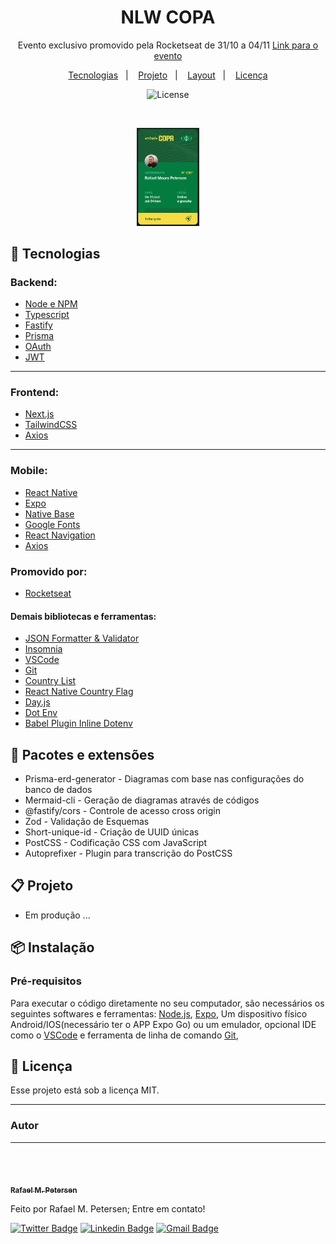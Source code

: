 <h1 align="center"> NLW COPA </h1>

<p align="center">
Evento exclusivo promovido pela Rocketseat de 31/10 a 04/11
<a href='https://nlw.rocketseat.com.br/convite/rafael-1287'>Link para o evento</a>
</p>

<p align="center">
  <a href="#rocket-tecnologias">Tecnologias</a>&nbsp;&nbsp;&nbsp;|&nbsp;&nbsp;&nbsp;
  <a href="#clipboard-projeto">Projeto</a>&nbsp;&nbsp;&nbsp;|&nbsp;&nbsp;&nbsp;
  <a href="#pencil-layout">Layout</a>&nbsp;&nbsp;&nbsp;|&nbsp;&nbsp;&nbsp;
  <a href="#memo-licença">Licença</a>
</p>

<p align="center">
  <img alt="License" src="https://img.shields.io/static/v1?label=license&message=MIT&color=49AA26&labelColor=000000">
</p>

<br>

<p align="center">
  <img alt="nlw-copa" src="./assets/screenshot.png" width="20%">
</p>

## :rocket: Tecnologias

### Backend:

- [Node e NPM](https://nodejs.org/)
- [Typescript](https://www.typescriptlang.org/)
- [Fastify](https://www.fastify.io/)
- [Prisma](https://www.prisma.io/)
- [OAuth]()
- [JWT]()

---

### Frontend:

- [Next.js](https://nextjs.org/)
- [TailwindCSS](https://tailwindcss.com/)
- [Axios](https://axios-http.com/ptbr/docs/intro)

---

### Mobile:

- [React Native](https://reactnative.dev/)
- [Expo](https://expo.dev/)
- [Native Base](https://nativebase.io/)
- [Google Fonts](https://fonts.google.com/)
- [React Navigation](https://reactnavigation.org/)
- [Axios](https://axios-http.com/ptbr/docs/intro)

### Promovido por:

- [Rocketseat](https://www.rocketseat.com.br/)

#### Demais bibliotecas e ferramentas:

- [JSON Formatter & Validator](https://jsonformatter.curiousconcept.com/)
- [Insomnia]()
- [VSCode](https://code.visualstudio.com/)
- [Git](https://git-scm.com/)
- [Country List]()
- [React Native Country Flag]()
- [Day.js]()
- [Dot Env]()
- [Babel Plugin Inline Dotenv]()

## :pencil: Pacotes e extensões

- Prisma-erd-generator - Diagramas com base nas configurações do banco de dados
- Mermaid-cli - Geração de diagramas através de códigos
- @fastify/cors - Controle de acesso cross origin
- Zod - Validação de Esquemas
- Short-unique-id - Criação de UUID únicas
- PostCSS - Codificação CSS com JavaScript
- Autoprefixer - Plugin para transcrição do PostCSS

## :clipboard: Projeto

- Em produção ...

## :package: Instalação

### Pré-requisitos

Para executar o código diretamente no seu computador, são necessários os seguintes softwares e ferramentas: [Node.js](https://nodejs.org/en/), [Expo](https://expo.io/), Um dispositivo físico Android/IOS(necessário ter o APP Expo Go) ou um emulador, opcional IDE como o [VSCode](https://code.visualstudio.com/) e ferramenta de linha de comando [Git](https://git-scm.com/),

<!-- ```
# Clone ou baixe este repositório.

$ git clone https://github.com/rmpetersen86/...

# Acesse o diretório onde o repositório foi clonado ou baixado
#Caso tenha sido baixado, descompacte o arquivo e acesse o diretório

$ cd ...

# Instale as dependências
$ npm install
$ npm prisma generate

# Execute aplicação
$ npm ...


``` -->

## :memo: Licença

Esse projeto está sob a licença MIT.

---

### Autor

---

<a href="https://www.linkedin.com/in/rafael-petersen-ab827a14a/">
 <img style="border-radius: 50px;" src="https://github.com/rmpetersen86.png?size=100" width="100px" alt=""/>
 <p align="center">
</p>
 <br />
 <sub><b>Rafael M. Petersen</b></sub></a> <!-- <a href="https://www.linkedin.com/in/rafael-petersen-ab827a14a/" title="RMPetersen"></a> -->

Feito por Rafael M. Petersen; Entre em contato!

[![Twitter Badge](https://img.shields.io/badge/-@rafaelpetersen1-1ca0f1?style=flat-square&labelColor=1ca0f1&logo=twitter&logoColor=white&link=https://twitter.com/rafaelpetersen1)](https://twitter.com/rafaelpetersen1)
[![Linkedin Badge](https://img.shields.io/badge/-Rafael-blue?style=flat-square&logo=Linkedin&logoColor=white&link=www.linkedin.com/in/rafael-petersen-ab827a14a)](www.linkedin.com/in/rafael-petersen-ab827a14a)
[![Gmail Badge](https://img.shields.io/badge/-rafael.petersen86@gmail.com-c14438?style=flat-square&logo=Gmail&logoColor=white&link=mailto:rafael.petersen86@gmail.com)](mailto:rafael.petersen86@gmail.com)
